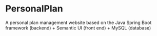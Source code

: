 # PersonalPlan
A personal plan management website based on the Java Spring Boot framework (backend) + Semantic UI (front end) + MySQL (database)
